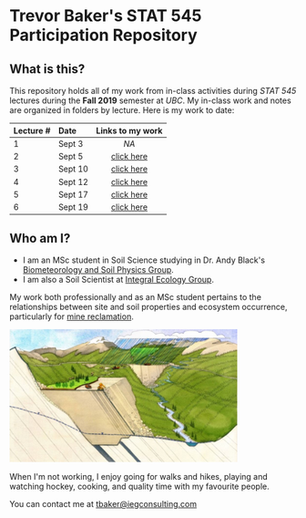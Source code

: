 # Trevor Baker's STAT 545 Participation Repository

## What is this?

This repository holds all of my work from in-class activities during _STAT 545_ lectures during the __Fall 2019__ semester at _UBC_. My in-class work and notes are organized in folders by lecture. Here is my work to date:

| Lecture # |   Date   | Links to my work |
|-----------|:---------|:----------------:|
|     1     | Sept 3   | _NA_             |
|     2     | Sept 5   | [click here][1]  |
|     3     | Sept 10  | [click here][2]  |
|     4     | Sept 12  | [click here][3]  |
|     5     | Sept 17  | [click here][4]  |
|     6     | Sept 19  | [click here][5]  |

[1]: <https://github.com/trevor-baker/STAT545-participation/tree/master/Lectures/Lecture%2002%20-%20Sep%205>
[2]: <https://github.com/trevor-baker/STAT545-participation/tree/master/Lectures/Lecture%2003%20-%20Sep%2010>
[3]: <https://github.com/trevor-baker/STAT545-participation/tree/master/Lectures/Lecture%2004%20-%20Sep%2012>
[4]: <https://github.com/trevor-baker/STAT545-participation/tree/master/Lectures/Lecture%2005%20-%20Sep%2017>
[5]: <https://github.com/trevor-baker/STAT545-participation/tree/master/Lectures/Lecture%2006%20-%20Sep%2019>


## Who am I?

- I am an MSc student in Soil Science studying in Dr. Andy Black's [Biometeorology and Soil Physics Group](https://biomet.landfood.ubc.ca "My research group"). 
- I am also a Soil Scientist at [Integral Ecology Group](https://www.integralecologygroup.com/ "My company"). 

My work both professionally and as an MSc student pertains to the relationships between site and soil properties and ecosystem occurrence, particularly for [mine reclamation](https://www.integralecologygroup.com/projects/predicting-ecosystem-occurrence-for-mine-reclamation "My work").

<img src="https://github.com/trevor-baker/STAT545-participation/blob/master/Assignments/Assignment_01/README_files/Ecohydrology-and-mine-affected-landscapes.jfif" alt="Surface water balances in mine reclamation" width="400">

When I'm not working, I enjoy going for walks and hikes, playing and watching hockey, cooking, and quality time with my favourite people.

You can contact me at <tbaker@iegconsulting.com>







